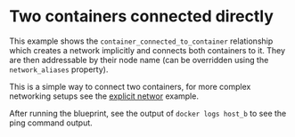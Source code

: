 # Two containers connected directly

This example shows the `container_connected_to_container` relationship which
creates a network implicitly and connects both containers to it. They are then
addressable by their node name (can be overridden using the `network_aliases`
property).

This is a simple way to connect two containers, for more complex networking
setups see the [explicit networ](../explicit-network) example.

After running the blueprint, see the output of `docker logs host_b` to see
the ping command output.
